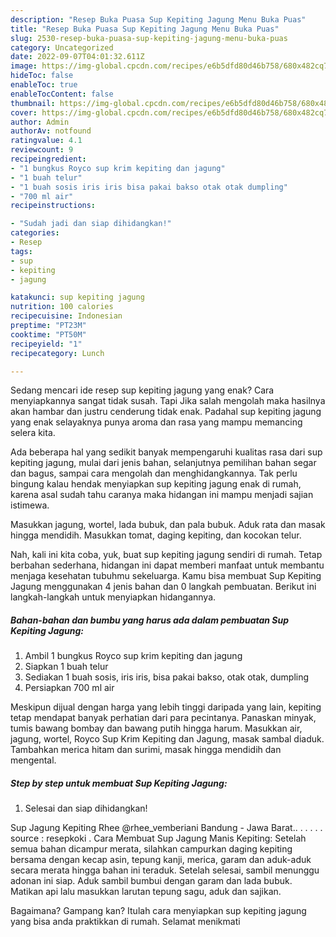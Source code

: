 ```yaml
---
description: "Resep Buka Puasa Sup Kepiting Jagung Menu Buka Puas"
title: "Resep Buka Puasa Sup Kepiting Jagung Menu Buka Puas"
slug: 2530-resep-buka-puasa-sup-kepiting-jagung-menu-buka-puas
category: Uncategorized
date: 2022-09-07T04:01:32.611Z
image: https://img-global.cpcdn.com/recipes/e6b5dfd80d46b758/680x482cq70/sup-kepiting-jagung-foto-resep-utama.jpg
hideToc: false
enableToc: true
enableTocContent: false
thumbnail: https://img-global.cpcdn.com/recipes/e6b5dfd80d46b758/680x482cq70/sup-kepiting-jagung-foto-resep-utama.jpg
cover: https://img-global.cpcdn.com/recipes/e6b5dfd80d46b758/680x482cq70/sup-kepiting-jagung-foto-resep-utama.jpg
author: Admin
authorAv: notfound
ratingvalue: 4.1
reviewcount: 9
recipeingredient:
- "1 bungkus Royco sup krim kepiting dan jagung"
- "1 buah telur"
- "1 buah sosis iris iris bisa pakai bakso otak otak dumpling"
- "700 ml air"
recipeinstructions:

- "Sudah jadi dan siap dihidangkan!"
categories:
- Resep
tags:
- sup
- kepiting
- jagung

katakunci: sup kepiting jagung 
nutrition: 100 calories
recipecuisine: Indonesian
preptime: "PT23M"
cooktime: "PT50M"
recipeyield: "1"
recipecategory: Lunch

---
```



Sedang mencari ide resep sup kepiting jagung yang enak? Cara menyiapkannya sangat tidak susah. Tapi Jika salah mengolah maka hasilnya akan hambar dan justru cenderung tidak enak. Padahal sup kepiting jagung yang enak selayaknya punya aroma dan rasa yang mampu memancing selera kita.


Ada beberapa hal yang sedikit banyak mempengaruhi kualitas rasa dari sup kepiting jagung, mulai dari jenis bahan, selanjutnya pemilihan bahan segar dan bagus, sampai cara mengolah dan menghidangkannya. Tak perlu bingung kalau hendak menyiapkan sup kepiting jagung enak di rumah, karena asal sudah tahu caranya maka hidangan ini mampu menjadi sajian istimewa.

Masukkan jagung, wortel, lada bubuk, dan pala bubuk. Aduk rata dan masak hingga mendidih. Masukkan tomat, daging kepiting, dan kocokan telur.


Nah, kali ini kita coba, yuk, buat sup kepiting jagung sendiri di rumah. Tetap berbahan sederhana, hidangan ini dapat memberi manfaat untuk membantu menjaga kesehatan tubuhmu sekeluarga. Kamu bisa membuat Sup Kepiting Jagung menggunakan 4 jenis bahan dan 0 langkah pembuatan. Berikut ini langkah-langkah untuk menyiapkan hidangannya.

<!--inarticleads1-->

##### Bahan-bahan dan bumbu yang harus ada dalam pembuatan Sup Kepiting Jagung:

1. Ambil 1 bungkus Royco sup krim kepiting dan jagung
1. Siapkan 1 buah telur
1. Sediakan 1 buah sosis, iris iris, bisa pakai bakso, otak otak, dumpling
1. Persiapkan 700 ml air


Meskipun dijual dengan harga yang lebih tinggi daripada yang lain, kepiting tetap mendapat banyak perhatian dari para pecintanya. Panaskan minyak, tumis bawang bombay dan bawang putih hingga harum. Masukkan air, jagung, wortel, Royco Sup Krim Kepiting dan Jagung, masak sambal diaduk. Tambahkan merica hitam dan surimi, masak hingga mendidih dan mengental. 

<!--inarticleads2-->

##### Step by step untuk membuat Sup Kepiting Jagung:


1. Selesai dan siap dihidangkan!

Sup Jagung Kepiting Rhee @rhee_vemberiani Bandung - Jawa Barat.. . . . . . source : resepkoki . Cara Membuat Sup Jagung Manis Kepiting: Setelah semua bahan dicampur merata, silahkan campurkan daging kepiting bersama dengan kecap asin, tepung kanji, merica, garam dan aduk-aduk secara merata hingga bahan ini teraduk. Setelah selesai, sambil menunggu adonan ini siap. Aduk sambil bumbui dengan garam dan lada bubuk. Matikan api lalu masukkan larutan tepung sagu, aduk dan sajikan. 

Bagaimana? Gampang kan? Itulah cara menyiapkan sup kepiting jagung yang bisa anda praktikkan di rumah. Selamat menikmati
